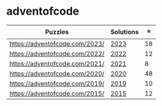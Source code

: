 # adventofcode

| Puzzles                          | Solutions     | ⭐  |
|----------------------------------|---------------|----|
| <https://adventofcode.com/2023/> | [2023](2023/) | 18 |
| <https://adventofcode.com/2022/> | [2022](2022/) | 12 |
| <https://adventofcode.com/2021/> | [2021](2021/) | 8  |
| <https://adventofcode.com/2020/> | [2020](2020/) | 48 |
| <https://adventofcode.com/2019/> | [2019](2019/) | 10 |
| <https://adventofcode.com/2015/> | [2015](2015/) | 12 |
